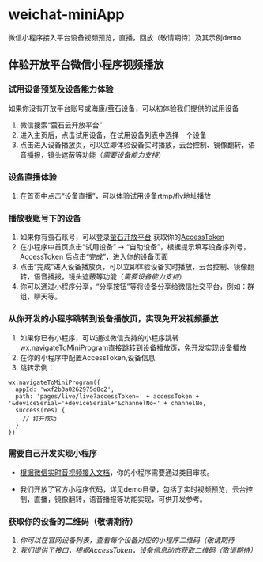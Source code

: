 # weichat-miniApp

微信小程序接入平台设备视频预览，直播，回放（敬请期待）及其示例demo

## 体验开放平台微信小程序视频播放

### 试用设备预览及设备能力体验 

如果你没有开放平台账号或海康/萤石设备，可以初体验我们提供的试用设备

1. 微信搜索“萤石云开放平台”
2. 进入主页后，点击试用设备，在试用设备列表中选择一个设备
3. 点击进入设备播放页，可以立即体验设备实时播放，云台控制、镜像翻转，语音播报，镜头遮蔽等功能（*需要设备能力支持*）

### 设备直播体验

1. 在首页中点击“设备直播”，可以体验试用设备rtmp/flv地址播放

### 播放我账号下的设备
1. 如果你有萤石账号，可以登录[萤石开放平台](http://open.ys7.com) 获取你的[AccessToken](https://open.ys7.com/doc/zh/book/index/user.html)
2. 在小程序中首页点击“试用设备” -> “自助设备”，根据提示填写设备序列号，AccessToken 后点击“完成”，进入你的设备页面
3. 点击“完成”进入设备播放页，可以立即体验设备实时播放，云台控制、镜像翻转，语音播报，镜头遮蔽等功能（*需要设备能力支持*）
4. 你可以通过小程序分享，“分享按钮”等将设备分享给微信社交平台，例如：群组，聊天等。

### 从你开发的小程序跳转到设备播放页，实现免开发视频播放

1. 如果你已有小程序，可以通过微信支持的小程序跳转[wx.navigateToMiniProgram](https://developers.weixin.qq.com/miniprogram/dev/api/open-api/miniprogram-navigate/wx.navigateToMiniProgram.html)直接跳转到设备播放页，免开发实现设备播放
2. 在你的小程序中配置AccessToken,设备信息
3. 跳转示例：
```
wx.navigateToMiniProgram({
  appId: 'wxf2b3a0262975d8c2',
  path: 'pages/live/live?accessToken=' + accessToken + '&deviceSerial='+deviceSerial+'&channelNo=' + channelNo,
  success(res) {
    // 打开成功
  }
})
```
### 需要自己开发实现小程序
+ [根据微信实时音视频接入文档](https://developers.weixin.qq.com/miniprogram/dev/component/live-player.html)，你的小程序需要通过类目审核。

+ 我们开放了官方小程序代码，详见demo目录，包括了实时视频预览，云台控制，直播，镜像翻转，语音播报等功能实现，可供开发参考。

### 获取你的设备的二维码（敬请期待）
1. *你可以在官网设备列表，查看每个设备对应的小程序二维码（敬请期待*
2. *我们提供了接口，根据AccessToken，设备信息动态获取二维码（敬请期待）*
